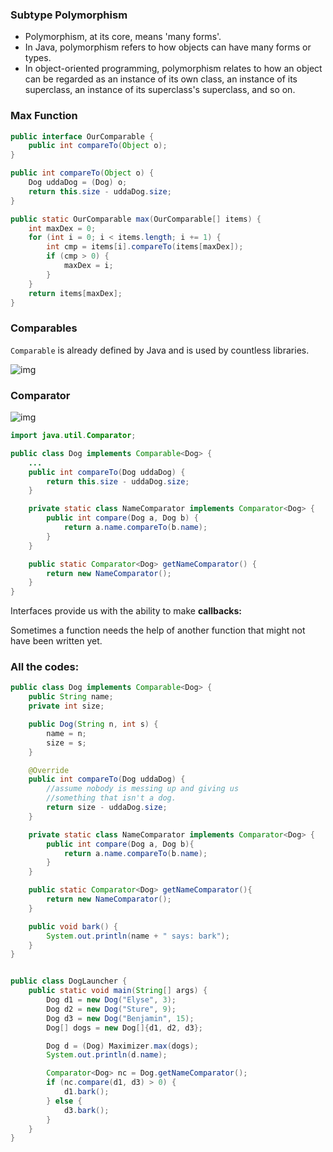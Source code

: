 ### Subtype Polymorphism

* Polymorphism, at its core, means 'many forms'. 
* In Java, polymorphism refers to how objects can have many forms or types. 
* In object-oriented programming, polymorphism relates to how an object can be regarded as an instance of its own class, an instance of its superclass, an instance of its superclass's superclass, and so on.

### Max Function

```java
public interface OurComparable {
    public int compareTo(Object o);
}

public int compareTo(Object o) {
    Dog uddaDog = (Dog) o;
    return this.size - uddaDog.size;
}

public static OurComparable max(OurComparable[] items) {
    int maxDex = 0;
    for (int i = 0; i < items.length; i += 1) {
        int cmp = items[i].compareTo(items[maxDex]);
        if (cmp > 0) {
            maxDex = i;
        }
    }
    return items[maxDex];
}
```

### Comparables

`Comparable` is already defined by Java and is used by countless libraries.

![img](https://joshhug.gitbooks.io/hug61b/content/assets/comparable.png)

### Comparator

![img](https://joshhug.gitbooks.io/hug61b/content/assets/comparator.png)

```java
import java.util.Comparator;

public class Dog implements Comparable<Dog> {
    ...
    public int compareTo(Dog uddaDog) {
        return this.size - uddaDog.size;
    }

    private static class NameComparator implements Comparator<Dog> {
        public int compare(Dog a, Dog b) {
            return a.name.compareTo(b.name);
        }
    }

    public static Comparator<Dog> getNameComparator() {
        return new NameComparator();
    }
}
```

Interfaces provide us with the ability to make **callbacks:**

Sometimes a function needs the help of another function that might not have been written yet.

### All the codes:

```java
public class Dog implements Comparable<Dog> {
    public String name;
    private int size;

    public Dog(String n, int s) {
        name = n;
        size = s;
    }

    @Override
    public int compareTo(Dog uddaDog) {
        //assume nobody is messing up and giving us
        //something that isn't a dog.
        return size - uddaDog.size;
    }

    private static class NameComparator implements Comparator<Dog> {
        public int compare(Dog a, Dog b){
            return a.name.compareTo(b.name);
        }
    }

    public static Comparator<Dog> getNameComparator(){
        return new NameComparator();
    }

    public void bark() {
        System.out.println(name + " says: bark");
    }
}


public class DogLauncher {
    public static void main(String[] args) {
        Dog d1 = new Dog("Elyse", 3);
        Dog d2 = new Dog("Sture", 9);
        Dog d3 = new Dog("Benjamin", 15);
        Dog[] dogs = new Dog[]{d1, d2, d3};

        Dog d = (Dog) Maximizer.max(dogs);
        System.out.println(d.name);

        Comparator<Dog> nc = Dog.getNameComparator();
        if (nc.compare(d1, d3) > 0) {
            d1.bark();
        } else {
            d3.bark();
        }
    }
}
```
